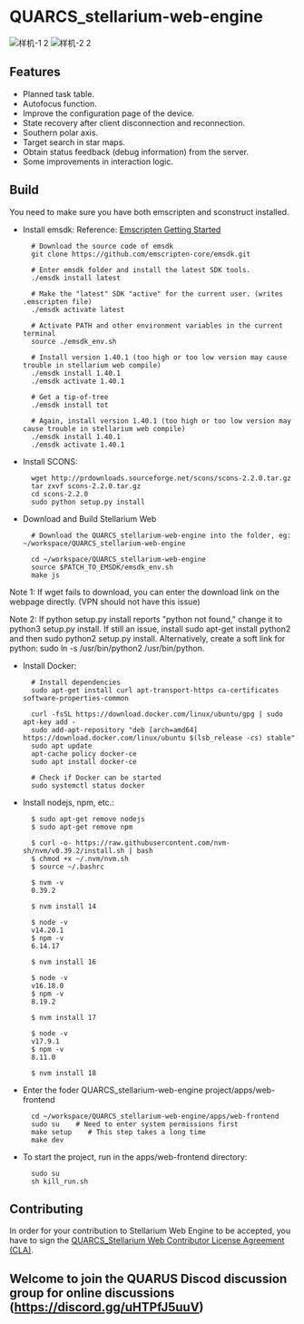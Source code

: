 QUARCS_stellarium-web-engine
=====================

![样机-1 2](https://github.com/QHYCCD-QUARCS/QUARCS_stellarium-web-engine/assets/158538628/1fdb2fc3-7b6b-42fb-ba9e-bc4cf6f613a1)
![样机-2 2](https://github.com/QHYCCD-QUARCS/QUARCS_stellarium-web-engine/assets/158538628/7ad24990-f259-4396-bb94-e56f6f94abc3)

Features
--------

- Planned task table.
- Autofocus function.
- Improve the configuration page of the device.
- State recovery after client disconnection and reconnection.
- Southern polar axis.
- Target search in star maps.
- Obtain status feedback (debug information) from the server.
- Some improvements in interaction logic.


Build
----------------------------

You need to make sure you have both emscripten and sconstruct installed.

- Install emsdk:
Reference: [Emscripten Getting Started](https://emscripten.org/docs/getting_started/downloads.html#)

        # Download the source code of emsdk
        git clone https://github.com/emscripten-core/emsdk.git
        
        # Enter emsdk folder and install the latest SDK tools.
        ./emsdk install latest
        
        # Make the "latest" SDK "active" for the current user. (writes .emscripten file)
        ./emsdk activate latest
        
        # Activate PATH and other environment variables in the current terminal
        source ./emsdk_env.sh
        
        # Install version 1.40.1 (too high or too low version may cause trouble in stellarium web compile)
        ./emsdk install 1.40.1
        ./emsdk activate 1.40.1
        
        # Get a tip-of-tree
        ./emsdk install tot
        
        # Again, install version 1.40.1 (too high or too low version may cause trouble in stellarium web compile)
        ./emsdk install 1.40.1
        ./emsdk activate 1.40.1

- Install SCONS:

        wget http://prdownloads.sourceforge.net/scons/scons-2.2.0.tar.gz
        tar zxvf scons-2.2.0.tar.gz
        cd scons-2.2.0
        sudo python setup.py install

- Download and Build Stellarium Web 
        
        # Download the QUARCS_stellarium-web-engine into the folder, eg: ~/workspace/QUARCS_stellarium-web-engine
        
        cd ~/workspace/QUARCS_stellarium-web-engine
        source $PATCH_TO_EMSDK/emsdk_env.sh
        make js


Note 1: If wget fails to download, you can enter the download link on the webpage directly. (VPN should not have this issue)

Note 2: If python setup.py install reports "python not found," change it to python3 setup.py install. If still an issue, install sudo apt-get install python2 and then sudo python2 setup.py install. Alternatively, create a soft link for python: sudo ln -s /usr/bin/python2 /usr/bin/python.

- Install Docker:

        # Install dependencies
        sudo apt-get install curl apt-transport-https ca-certificates software-properties-common
        
        curl -fsSL https://download.docker.com/linux/ubuntu/gpg | sudo apt-key add -
        sudo add-apt-repository "deb [arch=amd64] https://download.docker.com/linux/ubuntu $(lsb_release -cs) stable"
        sudo apt update
        apt-cache policy docker-ce
        sudo apt install docker-ce
        
        # Check if Docker can be started
        sudo systemctl status docker

- Install nodejs, npm, etc.:

        $ sudo apt-get remove nodejs
        $ sudo apt-get remove npm
        
        $ curl -o- https://raw.githubusercontent.com/nvm-sh/nvm/v0.39.2/install.sh | bash
        $ chmod +x ~/.nvm/nvm.sh
        $ source ~/.bashrc
        
        $ nvm -v
        0.39.2
        
        $ nvm install 14
        
        $ node -v
        v14.20.1
        $ npm -v
        6.14.17
        
        $ nvm install 16
        
        $ node -v
        v16.18.0
        $ npm -v
        8.19.2
        
        $ nvm install 17
        
        $ node -v
        v17.9.1
        $ npm -v
        8.11.0
        
        $ nvm install 18

- Enter the foder QUARCS_stellarium-web-engine project/apps/web-frontend

        cd ~/workspace/QUARCS_stellarium-web-engine/apps/web-frontend
        sudo su    # Need to enter system permissions first
        make setup    # This step takes a long time
        make dev

- To start the project, run in the apps/web-frontend directory:

        sudo su
        sh kill_run.sh


Contributing
------------

In order for your contribution to Stellarium Web Engine to be accepted, you have to sign the
[QUARCS_Stellarium Web Contributor License Agreement (CLA)](doc/cla/sign-cla.md).


Welcome to join the QUARUS Discod discussion group for online discussions (https://discord.gg/uHTPfJ5uuV)   
-
